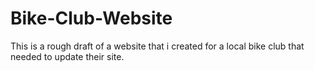 # Bike-Club-Website
This is a rough draft of a website that i created for a local bike club that needed to update their site. 
